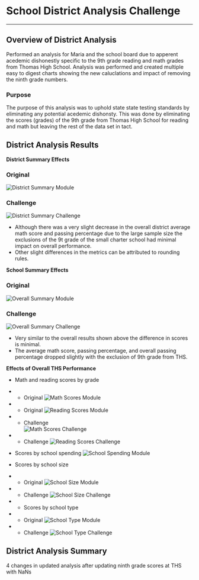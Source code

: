 # School District Analysis Challenge
---
## Overview of District Analysis
Performed an analysis for Maria and the school board due to apperent acedemic dishonestly specific to the 9th grade reading and math grades from Thomas High School.   Analysis was performed and created multiple easy to digest charts showing the new caluclations and impact of removing the ninth grade numbers.

### Purpose
The purpose of this analysis was to uphold state state testing standards by eliminating any potential acedemic dishonsty.   This was done by eliminating the scores (grades) of the 9th grade from Thomas High School for reading and math but leaving the rest of the data set in tact.

## District Analysis Results

**District Summary Effects**
### Original
![District Summary Module](https://user-images.githubusercontent.com/84201082/126900977-dc25b7e8-3b26-41cc-a93e-dcdf67853920.png)

### Challenge 
![District Summary Challenge](https://user-images.githubusercontent.com/84201082/126900743-18df86ed-eb0c-4da6-bc7f-d65eb67bb2ad.png)

  * Although there was a very slight decrease in the overall district average math score and passing percentage due to the large sample size the exclusions of the 9t grade of the small charter school had minimal impact on overall performance.
  * Other slight differences in the metrics can be attributed to rounding rules.
  
**School Summary Effects**
### Original
![Overall Summary Module](https://user-images.githubusercontent.com/84201082/126901289-667c5000-dd8b-40b0-b79a-d16969030f34.png)

### Challenge
![Overall Summary Challenge](https://user-images.githubusercontent.com/84201082/126901302-0093fd6f-84b0-4624-909e-8ff2463c2455.png)

  * Very similar to the overall results shown above the difference in scores is minimal.
  * The average math score, passing percentage, and overall passing percentage dropped slightly with the exclusion of 9th grade from THS.

**Effects of Overall THS Performance**
  * Math and reading scores by grade
  * * Original
![Math Scores Module](https://user-images.githubusercontent.com/84201082/126916616-6bccc40c-3482-4112-ace2-6994bcd06758.png)

  * * Original
![Reading Scores Module](https://user-images.githubusercontent.com/84201082/126916635-fddbaba5-fe64-4bec-a542-ebd39f46d66b.png)

  * * Challenge  
![Math Scores Challenge](https://user-images.githubusercontent.com/84201082/126916648-bf42217a-36e0-400e-a017-e244d79f98be.png)

  * * Challenge
![Reading Scores Challenge](https://user-images.githubusercontent.com/84201082/126916658-53f84395-73ee-4306-b198-44875a3232bd.png)

  * Scores by school spending
  ![School Spending Module](https://user-images.githubusercontent.com/84201082/126916588-ffc7eec3-f474-417b-91fe-910760100f8c.png)
  
  * Scores by school size
  * * Original
  ![School Size Module](https://user-images.githubusercontent.com/84201082/126916456-ba872b09-26f8-4921-8a83-7fc863488fa8.png)

  * * Challenge
  ![School Size Challenge](https://user-images.githubusercontent.com/84201082/126916463-c4a4a106-737c-4d7a-bceb-41d0a554d575.png)

  * * Scores by school type
  * * Original
![School Type Module](https://user-images.githubusercontent.com/84201082/126901663-9bbf172c-c14a-4fa1-8c75-665526501cad.png)

  * * Challenge
![School Type Challenge](https://user-images.githubusercontent.com/84201082/126901672-a5fb7331-87f2-42c9-8c92-2087d56f9c16.png)

## District Analysis Summary
4 changes in updated analysis after updating ninth grade scores at THS with NaNs 
